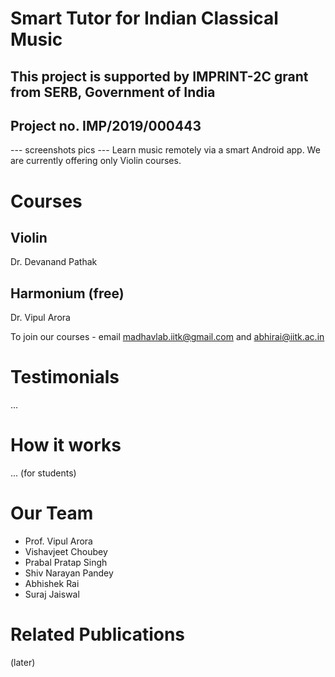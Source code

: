 # Smart Tutor for Indian Classical Music
## This project is supported by IMPRINT-2C grant from SERB, Government of India 
## Project no. IMP/2019/000443

--- screenshots pics ---
Learn music remotely via a smart Android app. We are currently offering only Violin courses.

# Courses
## Violin
Dr. Devanand Pathak
## Harmonium (free)
Dr. Vipul Arora

To join our courses - email madhavlab.iitk@gmail.com and abhirai@iitk.ac.in 

# Testimonials
...

# How it works
... (for students)

# Our Team
- Prof. Vipul Arora
- Vishavjeet Choubey
- Prabal Pratap Singh
- Shiv Narayan Pandey
- Abhishek Rai
- Suraj Jaiswal

# Related Publications
(later)
